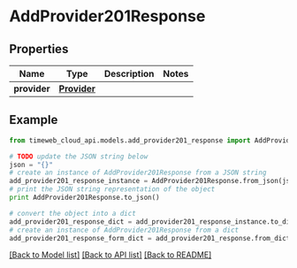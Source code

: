 # AddProvider201Response


## Properties
Name | Type | Description | Notes
------------ | ------------- | ------------- | -------------
**provider** | [**Provider**](Provider.md) |  | 

## Example

```python
from timeweb_cloud_api.models.add_provider201_response import AddProvider201Response

# TODO update the JSON string below
json = "{}"
# create an instance of AddProvider201Response from a JSON string
add_provider201_response_instance = AddProvider201Response.from_json(json)
# print the JSON string representation of the object
print AddProvider201Response.to_json()

# convert the object into a dict
add_provider201_response_dict = add_provider201_response_instance.to_dict()
# create an instance of AddProvider201Response from a dict
add_provider201_response_form_dict = add_provider201_response.from_dict(add_provider201_response_dict)
```
[[Back to Model list]](../README.md#documentation-for-models) [[Back to API list]](../README.md#documentation-for-api-endpoints) [[Back to README]](../README.md)


